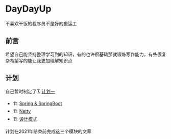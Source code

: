 # DayDayUp
不喜欢干饭的程序员不是好的搬运工

## 前言
希望自己能坚持整理学习到的知识，有的也许很基础那就锻炼写作能力，有些很复杂希望写的能让我更加理解知识点

## 计划
自己暂时制定了🗓 [计划一](Xmind/计划1.xmind)

- 🏗  [Spring & SpringBoot](Spring&SpringBoot/README.md)
- 🏗  [Netty](Netty/README.md)
- 🏗  [设计模式](DesignPatterns/README.md)

计划在2021年结束前完成这三个模块的文章